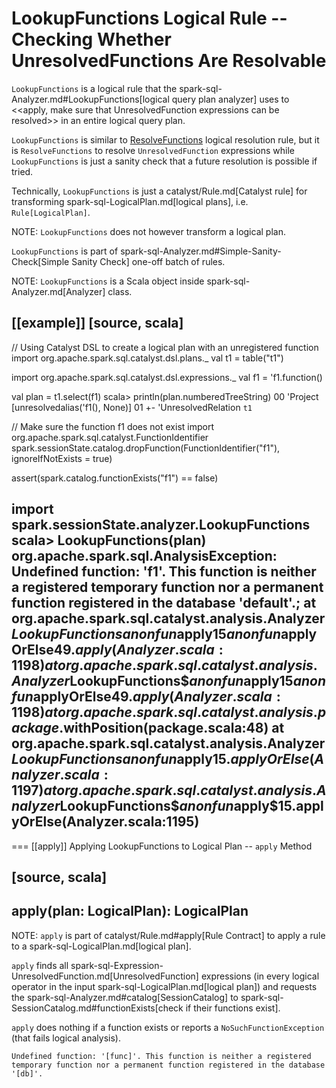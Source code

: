 # LookupFunctions Logical Rule -- Checking Whether UnresolvedFunctions Are Resolvable

`LookupFunctions` is a logical rule that the spark-sql-Analyzer.md#LookupFunctions[logical query plan analyzer] uses to <<apply, make sure that UnresolvedFunction expressions can be resolved>> in an entire logical query plan.

`LookupFunctions` is similar to [ResolveFunctions](ResolveFunctions.md) logical resolution rule, but it is `ResolveFunctions` to resolve `UnresolvedFunction` expressions while `LookupFunctions` is just a sanity check that a future resolution is possible if tried.

Technically, `LookupFunctions` is just a catalyst/Rule.md[Catalyst rule] for transforming spark-sql-LogicalPlan.md[logical plans], i.e. `Rule[LogicalPlan]`.

NOTE: `LookupFunctions` does not however transform a logical plan.

`LookupFunctions` is part of spark-sql-Analyzer.md#Simple-Sanity-Check[Simple Sanity Check] one-off batch of rules.

NOTE: `LookupFunctions` is a Scala object inside spark-sql-Analyzer.md[Analyzer] class.

[[example]]
[source, scala]
----
// Using Catalyst DSL to create a logical plan with an unregistered function
import org.apache.spark.sql.catalyst.dsl.plans._
val t1 = table("t1")

import org.apache.spark.sql.catalyst.dsl.expressions._
val f1 = 'f1.function()

val plan = t1.select(f1)
scala> println(plan.numberedTreeString)
00 'Project [unresolvedalias('f1(), None)]
01 +- 'UnresolvedRelation `t1`

// Make sure the function f1 does not exist
import org.apache.spark.sql.catalyst.FunctionIdentifier
spark.sessionState.catalog.dropFunction(FunctionIdentifier("f1"), ignoreIfNotExists = true)

assert(spark.catalog.functionExists("f1") == false)

import spark.sessionState.analyzer.LookupFunctions
scala> LookupFunctions(plan)
org.apache.spark.sql.AnalysisException: Undefined function: 'f1'. This function is neither a registered temporary function nor a permanent function registered in the database 'default'.;
  at org.apache.spark.sql.catalyst.analysis.Analyzer$LookupFunctions$$anonfun$apply$15$$anonfun$applyOrElse$49.apply(Analyzer.scala:1198)
  at org.apache.spark.sql.catalyst.analysis.Analyzer$LookupFunctions$$anonfun$apply$15$$anonfun$applyOrElse$49.apply(Analyzer.scala:1198)
  at org.apache.spark.sql.catalyst.analysis.package$.withPosition(package.scala:48)
  at org.apache.spark.sql.catalyst.analysis.Analyzer$LookupFunctions$$anonfun$apply$15.applyOrElse(Analyzer.scala:1197)
  at org.apache.spark.sql.catalyst.analysis.Analyzer$LookupFunctions$$anonfun$apply$15.applyOrElse(Analyzer.scala:1195)
----

=== [[apply]] Applying LookupFunctions to Logical Plan -- `apply` Method

[source, scala]
----
apply(plan: LogicalPlan): LogicalPlan
----

NOTE: `apply` is part of catalyst/Rule.md#apply[Rule Contract] to apply a rule to a spark-sql-LogicalPlan.md[logical plan].

`apply` finds all spark-sql-Expression-UnresolvedFunction.md[UnresolvedFunction] expressions (in every logical operator in the input spark-sql-LogicalPlan.md[logical plan]) and requests the spark-sql-Analyzer.md#catalog[SessionCatalog] to spark-sql-SessionCatalog.md#functionExists[check if their functions exist].

`apply` does nothing if a function exists or reports a `NoSuchFunctionException` (that fails logical analysis).

```
Undefined function: '[func]'. This function is neither a registered temporary function nor a permanent function registered in the database '[db]'.
```
